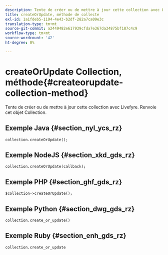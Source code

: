 ```yaml
---
description: Tente de créer ou de mettre à jour cette collection avec Livefyre. Renvoie cet objet Collection.
title: createOrUpdate, méthode de collecte
exl-id: 1a1fdeb5-1194-4e43-b2df-282a7ca09e3c
translation-type: tm+mt
source-git-commit: a2449482e617939cfda7e367da34875bf187c4c9
workflow-type: tm+mt
source-wordcount: '42'
ht-degree: 0%

---
```


# createOrUpdate Collection, méthode{#createorupdate-collection-method}

Tente de créer ou de mettre à jour cette collection avec Livefyre. Renvoie cet objet Collection.

## Exemple Java {#section_nyl_ycs_rz}

```
collection.createOrUpdate(); 
```

## Exemple NodeJS {#section_xkd_gds_rz}

```
collection.createOrUpdate(callback); 
```

## Exemple PHP {#section_ghf_gds_rz}

```
$collection->createOrUpdate();
```

## Exemple Python {#section_dwg_gds_rz}

```
collection.create_or_update() 
```

## Exemple Ruby {#section_enh_gds_rz}

```
collection.create_or_update 
```
